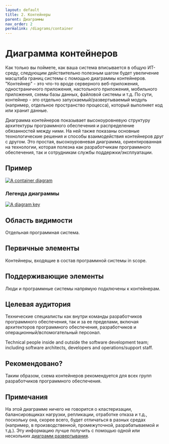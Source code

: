 ```yaml
---
layout: default
title: 2. Контейнеры
parent: Диаграммы
nav_order: 2
permalink: /diagrams/container
---
```


# Диаграмма контейнеров

Как только вы поймете, как ваша система вписывается в общую ИТ-среду, следующим действительно полезным шагом будет 
увеличение масштаба границ системы с помощью диаграммы контейнеров. "Контейнер" - это что-то вроде серверного 
веб-приложения, одностраничного приложения, настольного приложения, мобильного приложения, схемы базы данных, файловой
системы и т.д. По сути, контейнер - это отдельно запускаемый/развертываемый модуль (например, отдельное пространство
процесса), который выполняет код или хранит данные.

Диаграмма контейнеров показывает высокоуровневую структуру архитектуры программного обеспечения и распределение 
обязанностей между ними. На ней также показаны основные технологические решения и способы взаимодействия контейнеров 
друг с другом. Это простая, высокоуровневая диаграмма, ориентированная на технологии, которая полезна как разработчикам
программного обеспечения, так и сотрудникам службы поддержки/эксплуатации.

## Пример

[![A container diagram](https://static.structurizr.com/workspace/36141/diagrams/Containers.png)](https://static.structurizr.com/workspace/36141/diagrams/Containers.png)

### Легенда диаграммы

[![A diagram key](https://static.structurizr.com/workspace/36141/diagrams/Containers-key.png)](https://static.structurizr.com/workspace/36141/diagrams/Containers-key.png)

## Область видимости

Отдельная программная система.

## Первичные элементы

Контейнеры, входящие в состав программной системы in scope.

## Поддерживающие элементы

Люди и программные системы напрямую подключены к контейнерам.

## Целевая аудитория

Технические специалисты как внутри команды разработчиков программного обеспечения, так и за ее пределами, включая 
архитекторов программного обеспечения, разработчиков и операционный/вспомогательный персонал.

Technical people inside and outside the software development team; including software architects,
developers and operations/support staff.

## Рекомендовано?

Таким образом, схема контейнеров рекомендуется для всех групп разработчиков программного обеспечения.

## Примечания

На этой диаграмме ничего не говорится о кластеризации, балансировщиках нагрузки, репликации, отработке отказа и т.д., 
поскольку она, скорее всего, будет отличаться в разных средах (например, в производственной, промежуточной, 
разрабатываемой и т.д.). Эту информацию лучше получить с помощью одной или нескольких 
[диаграмм развертывания](/diagrams/deployment).

<script type="application/javascript" src="https://code.jquery.com/jquery-3.7.1.slim.min.js"></script>
<script type="application/javascript" src="/assets/c4model.js"></script>